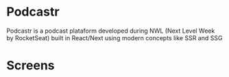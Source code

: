 # Podcastr
Podcastr is a podcast plataform developed during NWL (Next Level Week by RocketSeat) built in React/Next using modern concepts like SSR and SSG 

# Screens


[](https://raw.githubusercontent.com/Matheuswells/podcastr/master/screens/1.png)
